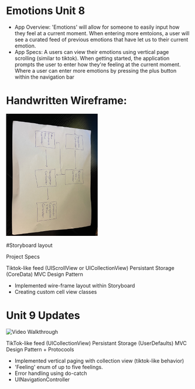 # Emotions Unit 8

- App Overview: 'Emotions' will allow for someone to easily input how they feel at a current moment. When entering more emtoions, a user will see a curated feed of previous emotions that have let us to their current emotion.
- App Specs: A users can view their emotions using vertical page scrolling (similar to tiktok). When getting started, the application prompts the user to enter how they're feeling at the current moment. Where a user can enter more emotions by pressing the plus button within the navigation bar

# Handwritten Wireframe:
<img src='https://github.com/Jsmith4523/Emotions/blob/main/IMG_6538.jpeg' title='Video Walkthrough' width='250' alt='Video Walkthrough'/>

#Storyboard layout

Project Specs

Tiktok-like feed (UIScrollView or UICollectionView)
Persistant Storage (CoreData)
MVC Design Pattern

- Implemented wire-frame layout within Storyboard
- Creating custom cell view classes

# Unit 9 Updates

<img src='https://github.com/Jsmith4523/Emotions/blob/main/Emotions.gif' title='Video Walkthrough' width='350' alt='Video Walkthrough'/>

TikTok-like feed (UICollectionView)
Persistant Storage (UserDefaults)
MVC Design Pattern + Protocools

- Implemented vertical paging with collection view (tiktok-like behavior)
- 'Feeling' enum of up to five feelings.
- Error handling using do-catch
- UINavigationController

